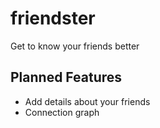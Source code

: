 # friendster
Get to know your friends better

## Planned Features

- Add details about your friends
- Connection graph